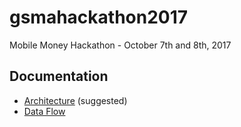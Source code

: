 # gsmahackathon2017
Mobile Money Hackathon - October 7th and 8th, 2017

## Documentation

 * [Architecture](architecture.jpg) (suggested)
 * [Data Flow](DataFlow.md)